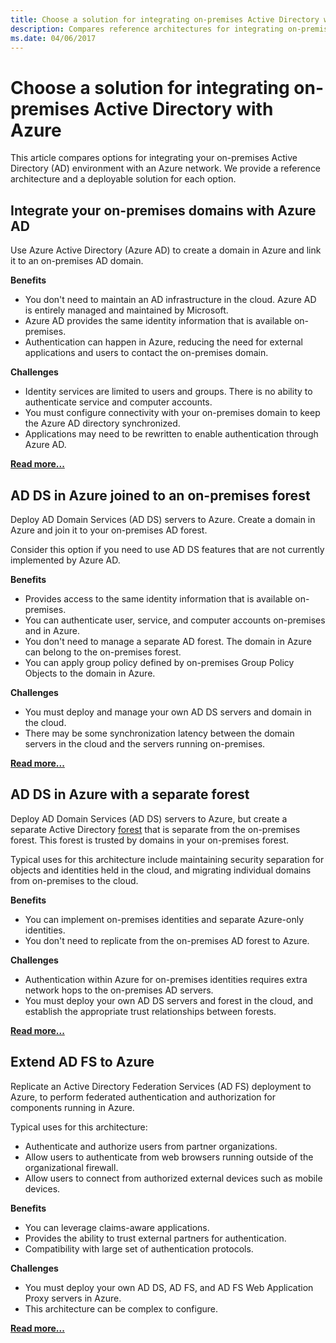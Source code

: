 ```yaml
---
title: Choose a solution for integrating on-premises Active Directory with Azure.
description: Compares reference architectures for integrating on-premises Active Directory with Azure.
ms.date: 04/06/2017
---
```


# Choose a solution for integrating on-premises Active Directory with Azure

This article compares options for integrating your on-premises Active Directory (AD) environment with an Azure network. We provide a reference architecture and a deployable solution for each option.

## Integrate your on-premises domains with Azure AD

Use Azure Active Directory (Azure AD) to create a domain in Azure and link it to an on-premises AD domain. 

**Benefits**

* You don't need to maintain an AD infrastructure in the cloud. Azure AD is entirely managed and maintained by Microsoft.
* Azure AD provides the same identity information that is available on-premises.
* Authentication can happen in Azure, reducing the need for external applications and users to contact the on-premises domain.

**Challenges**

* Identity services are limited to users and groups. There is no ability to authenticate service and computer accounts.
* You must configure connectivity with your on-premises domain to keep the Azure AD directory synchronized. 
* Applications may need to be rewritten to enable authentication through Azure AD.

**[Read more...][aad]**

## AD DS in Azure joined to an on-premises forest

Deploy AD Domain Services (AD DS) servers to Azure. Create a domain in Azure and join it to your on-premises AD forest. 

Consider this option if you need to use AD DS features that are not currently implemented by Azure AD. 

**Benefits**

* Provides access to the same identity information that is available on-premises.
* You can authenticate user, service, and computer accounts on-premises and in Azure.
* You don't need to manage a separate AD forest. The domain in Azure can belong to the on-premises forest.
* You can apply group policy defined by on-premises Group Policy Objects to the domain in Azure.

**Challenges**

* You must deploy and manage your own AD DS servers and domain in the cloud.
* There may be some synchronization latency between the domain servers in the cloud and the servers running on-premises.

**[Read more...][ad-ds]**

## AD DS in Azure with a separate forest

Deploy AD Domain Services (AD DS) servers to Azure, but create a separate Active Directory [forest][ad-forest-defn] that is separate from the on-premises forest. This forest is trusted by domains in your on-premises forest.

Typical uses for this architecture include maintaining security separation for objects and identities held in the cloud, and migrating individual domains from on-premises to the cloud.

**Benefits**

* You can implement on-premises identities and separate Azure-only identities.
* You don't need to replicate from the on-premises AD forest to Azure.

**Challenges**

* Authentication within Azure for on-premises identities requires extra network hops to the on-premises AD servers.
* You must deploy your own AD DS servers and forest in the cloud, and establish the appropriate trust relationships between forests.

**[Read more...][ad-ds-forest]**

## Extend AD FS to Azure

Replicate an Active Directory Federation Services (AD FS) deployment to Azure, to perform federated authentication and authorization for components running in Azure. 

Typical uses for this architecture:

* Authenticate and authorize users from partner organizations.
* Allow users to authenticate from web browsers running outside of the organizational firewall.
* Allow users to connect from authorized external devices such as mobile devices. 

**Benefits**

* You can leverage claims-aware applications.
* Provides the ability to trust external partners for authentication.
* Compatibility with large set of authentication protocols.

**Challenges**

* You must deploy your own AD DS, AD FS, and AD FS Web Application Proxy servers in Azure.
* This architecture can be complex to configure.

**[Read more...][adfs]**

<!-- links -->

[aad]: ./azure-ad.md
[ad-ds]: ./adds-extend-domain.md
[ad-ds-forest]: ./adds-forest.md
[ad-forest-defn]: https://msdn.microsoft.com/library/ms676906.aspx
[adfs]: /adfs.md